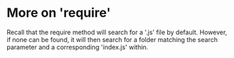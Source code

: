 # More on 'require'

Recall that the require method will search for a '.js' file by default. However, if none can be found, it will then search for a folder matching the search parameter and a corresponding 'index.js' within.
